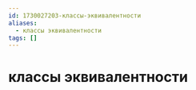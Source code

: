 ```yaml
---
id: 1730027203-классы-эквивалентности
aliases:
  - классы эквивалентности
tags: []
---
```


# классы эквивалентности

